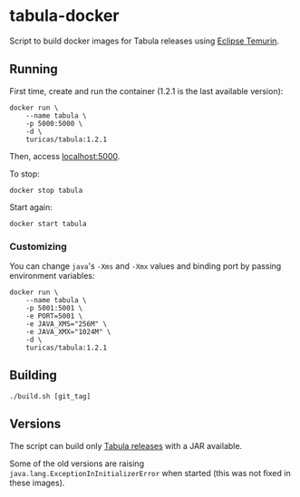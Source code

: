 # tabula-docker

Script to build docker images for Tabula releases using [Eclipse
Temurin](https://projects.eclipse.org/projects/adoptium.temurin).

## Running

First time, create and run the container (1.2.1 is the last available version):

```shell
docker run \
	--name tabula \
	-p 5000:5000 \
	-d \
	turicas/tabula:1.2.1
```

Then, access [localhost:5000](http://localhost:5000/).

To stop:

```shell
docker stop tabula
```

Start again:

```shell
docker start tabula
```


### Customizing

You can change `java`'s `-Xms` and `-Xmx` values and binding port by passing
environment variables:

```shell
docker run \
	--name tabula \
	-p 5001:5001 \
	-e PORT=5001 \
	-e JAVA_XMS="256M" \
	-e JAVA_XMX="1024M" \
	-d \
	turicas/tabula:1.2.1
```


## Building

```shell
./build.sh [git_tag]
```

## Versions

The script can build only [Tabula
releases](https://github.com/tabulapdf/tabula/releases) with a JAR available.

Some of the old versions are raising `java.lang.ExceptionInInitializerError`
when started (this was not fixed in these images).
